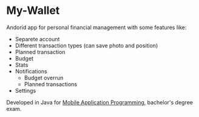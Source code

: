 # My-Wallet
Andorid app for personal financial management with some features like:
  - Separete account
  - Different transaction types (can save photo and position)
  - Planned transaction
  - Budget
  - Stats
  - Notifications
    - Budget overrun
    - Planned transactions
  - Settings
  
Developed in Java for [Mobile Application Programming](https://www.unibo.it/en/teaching/course-unit-catalogue/course-unit/2022/385090), bachelor's degree exam.
